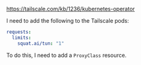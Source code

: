 https://tailscale.com/kb/1236/kubernetes-operator

I need to add the following to the Tailscale pods:

``` yaml
requests:
  limits:
    squat.ai/tun: "1"
```

To do this, I need to add a `ProxyClass` resource.
